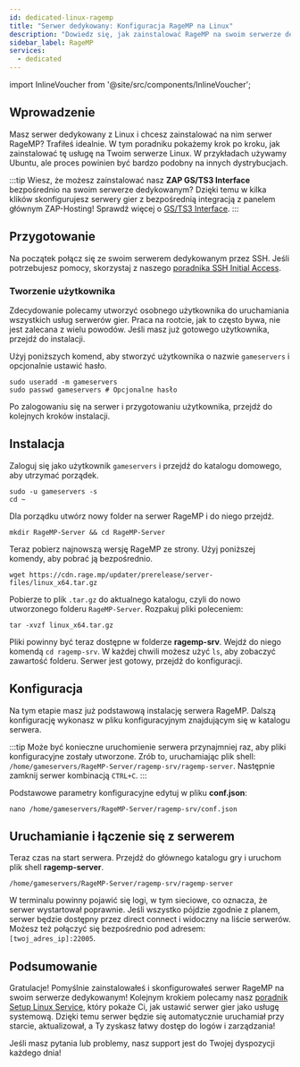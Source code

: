 ```yaml
---
id: dedicated-linux-ragemp
title: "Serwer dedykowany: Konfiguracja RageMP na Linux"
description: "Dowiedz się, jak zainstalować RageMP na swoim serwerze dedykowanym z Linux, aby bezproblemowo hostować i zarządzać serwerem gier → Sprawdź teraz"
sidebar_label: RageMP
services:
  - dedicated
---
```


import InlineVoucher from '@site/src/components/InlineVoucher';

## Wprowadzenie
Masz serwer dedykowany z Linux i chcesz zainstalować na nim serwer RageMP? Trafiłeś idealnie. W tym poradniku pokażemy krok po kroku, jak zainstalować tę usługę na Twoim serwerze Linux. W przykładach używamy Ubuntu, ale proces powinien być bardzo podobny na innych dystrybucjach.

:::tip
Wiesz, że możesz zainstalować nasz **ZAP GS/TS3 Interface** bezpośrednio na swoim serwerze dedykowanym? Dzięki temu w kilka klików skonfigurujesz serwery gier z bezpośrednią integracją z panelem głównym ZAP-Hosting! Sprawdź więcej o [GS/TS3 Interface](dedicated-linux-gs-interface.md).
:::

<InlineVoucher />

## Przygotowanie

Na początek połącz się ze swoim serwerem dedykowanym przez SSH. Jeśli potrzebujesz pomocy, skorzystaj z naszego [poradnika SSH Initial Access](dedicated-linux-ssh.md).

### Tworzenie użytkownika

Zdecydowanie polecamy utworzyć osobnego użytkownika do uruchamiania wszystkich usług serwerów gier. Praca na rootcie, jak to często bywa, nie jest zalecana z wielu powodów. Jeśli masz już gotowego użytkownika, przejdź do instalacji.

Użyj poniższych komend, aby stworzyć użytkownika o nazwie `gameservers` i opcjonalnie ustawić hasło.

```
sudo useradd -m gameservers
sudo passwd gameservers # Opcjonalne hasło
```

Po zalogowaniu się na serwer i przygotowaniu użytkownika, przejdź do kolejnych kroków instalacji.

## Instalacja

Zaloguj się jako użytkownik `gameservers` i przejdź do katalogu domowego, aby utrzymać porządek.
```
sudo -u gameservers -s
cd ~
```

Dla porządku utwórz nowy folder na serwer RageMP i do niego przejdź.
```
mkdir RageMP-Server && cd RageMP-Server
```

Teraz pobierz najnowszą wersję RageMP ze strony. Użyj poniższej komendy, aby pobrać ją bezpośrednio.
```
wget https://cdn.rage.mp/updater/prerelease/server-files/linux_x64.tar.gz
```

Pobierze to plik `.tar.gz` do aktualnego katalogu, czyli do nowo utworzonego folderu `RageMP-Server`. Rozpakuj pliki poleceniem:
```
tar -xvzf linux_x64.tar.gz
```

Pliki powinny być teraz dostępne w folderze **ragemp-srv**. Wejdź do niego komendą `cd ragemp-srv`. W każdej chwili możesz użyć `ls`, aby zobaczyć zawartość folderu. Serwer jest gotowy, przejdź do konfiguracji.

## Konfiguracja

Na tym etapie masz już podstawową instalację serwera RageMP. Dalszą konfigurację wykonasz w pliku konfiguracyjnym znajdującym się w katalogu serwera.

:::tip
Może być konieczne uruchomienie serwera przynajmniej raz, aby pliki konfiguracyjne zostały utworzone. Zrób to, uruchamiając plik shell: `/home/gameservers/RageMP-Server/ragemp-srv/ragemp-server`. Następnie zamknij serwer kombinacją `CTRL+C`.
:::

Podstawowe parametry konfiguracyjne edytuj w pliku **conf.json**:
```
nano /home/gameservers/RageMP-Server/ragemp-srv/conf.json
```

## Uruchamianie i łączenie się z serwerem

Teraz czas na start serwera. Przejdź do głównego katalogu gry i uruchom plik shell **ragemp-server**.
```
/home/gameservers/RageMP-Server/ragemp-srv/ragemp-server
```

W terminalu powinny pojawić się logi, w tym sieciowe, co oznacza, że serwer wystartował poprawnie. Jeśli wszystko pójdzie zgodnie z planem, serwer będzie dostępny przez direct connect i widoczny na liście serwerów. Możesz też połączyć się bezpośrednio pod adresem: `[twoj_adres_ip]:22005`.

## Podsumowanie

Gratulacje! Pomyślnie zainstalowałeś i skonfigurowałeś serwer RageMP na swoim serwerze dedykowanym! Kolejnym krokiem polecamy nasz [poradnik Setup Linux Service](dedicated-linux-create-gameservice.md), który pokaże Ci, jak ustawić serwer gier jako usługę systemową. Dzięki temu serwer będzie się automatycznie uruchamiał przy starcie, aktualizował, a Ty zyskasz łatwy dostęp do logów i zarządzania!

Jeśli masz pytania lub problemy, nasz support jest do Twojej dyspozycji każdego dnia!

<InlineVoucher />